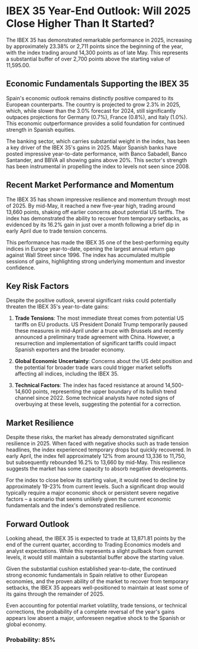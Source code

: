 # IBEX 35 Year-End Outlook: Will 2025 Close Higher Than It Started?

The IBEX 35 has demonstrated remarkable performance in 2025, increasing by approximately 23.38% or 2,711 points since the beginning of the year, with the index trading around 14,300 points as of late May. This represents a substantial buffer of over 2,700 points above the starting value of 11,595.00.

## Economic Fundamentals Supporting the IBEX 35

Spain's economic outlook remains distinctly positive compared to its European counterparts. The country is projected to grow 2.3% in 2025, which, while slower than the 3.0% forecast for 2024, still significantly outpaces projections for Germany (0.7%), France (0.8%), and Italy (1.0%). This economic outperformance provides a solid foundation for continued strength in Spanish equities.

The banking sector, which carries substantial weight in the index, has been a key driver of the IBEX 35's gains in 2025. Major Spanish banks have posted impressive year-to-date performance, with Banco Sabadell, Banco Santander, and BBVA all showing gains above 20%. This sector's strength has been instrumental in propelling the index to levels not seen since 2008.

## Recent Market Performance and Momentum

The IBEX 35 has shown impressive resilience and momentum through most of 2025. By mid-May, it reached a new five-year high, trading around 13,660 points, shaking off earlier concerns about potential US tariffs. The index has demonstrated the ability to recover from temporary setbacks, as evidenced by its 16.2% gain in just over a month following a brief dip in early April due to trade tension concerns.

This performance has made the IBEX 35 one of the best-performing equity indices in Europe year-to-date, opening the largest annual return gap against Wall Street since 1996. The index has accumulated multiple sessions of gains, highlighting strong underlying momentum and investor confidence.

## Key Risk Factors

Despite the positive outlook, several significant risks could potentially threaten the IBEX 35's year-to-date gains:

1. **Trade Tensions**: The most immediate threat comes from potential US tariffs on EU products. US President Donald Trump temporarily paused these measures in mid-April under a truce with Brussels and recently announced a preliminary trade agreement with China. However, a resurrection and implementation of significant tariffs could impact Spanish exporters and the broader economy.

2. **Global Economic Uncertainty**: Concerns about the US debt position and the potential for broader trade wars could trigger market selloffs affecting all indices, including the IBEX 35.

3. **Technical Factors**: The index has faced resistance at around 14,500-14,600 points, representing the upper boundary of its bullish trend channel since 2022. Some technical analysts have noted signs of overbuying at these levels, suggesting the potential for a correction.

## Market Resilience

Despite these risks, the market has already demonstrated significant resilience in 2025. When faced with negative shocks such as trade tension headlines, the index experienced temporary drops but quickly recovered. In early April, the index fell approximately 12% from around 13,336 to 11,750, but subsequently rebounded 16.2% to 13,660 by mid-May. This resilience suggests the market has some capacity to absorb negative developments.

For the index to close below its starting value, it would need to decline by approximately 19-23% from current levels. Such a significant drop would typically require a major economic shock or persistent severe negative factors – a scenario that seems unlikely given the current economic fundamentals and the index's demonstrated resilience.

## Forward Outlook

Looking ahead, the IBEX 35 is expected to trade at 13,871.81 points by the end of the current quarter, according to Trading Economics models and analyst expectations. While this represents a slight pullback from current levels, it would still maintain a substantial buffer above the starting value.

Given the substantial cushion established year-to-date, the continued strong economic fundamentals in Spain relative to other European economies, and the proven ability of the market to recover from temporary setbacks, the IBEX 35 appears well-positioned to maintain at least some of its gains through the remainder of 2025.

Even accounting for potential market volatility, trade tensions, or technical corrections, the probability of a complete reversal of the year's gains appears low absent a major, unforeseen negative shock to the Spanish or global economy.

### Probability: 85%
